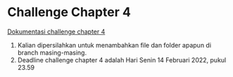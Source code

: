 # Challenge Chapter 4

[Dokumentasi challenge chapter 4](https://docs.google.com/presentation/d/1x4oXTKeCQ8JbgvSP98Qd9CwfOGV4Birt/edit#slide=id.p1)

1. Kalian dipersilahkan untuk menambahkan file dan folder apapun di branch masing-masing.
2. Deadline challenge chapter 4 adalah Hari Senin 14 Februari 2022, pukul 23.59
